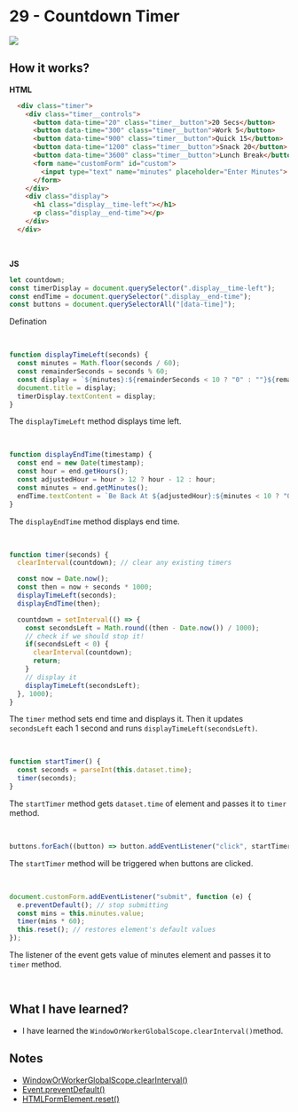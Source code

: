 # 29 - Countdown Timer

![](https://github.com/erhanersoz/JavaScript30/blob/master/Screenshots/demo_29.gif?raw=true)

## How it works?

**HTML**

```html
  <div class="timer">
    <div class="timer__controls">
      <button data-time="20" class="timer__button">20 Secs</button>
      <button data-time="300" class="timer__button">Work 5</button>
      <button data-time="900" class="timer__button">Quick 15</button>
      <button data-time="1200" class="timer__button">Snack 20</button>
      <button data-time="3600" class="timer__button">Lunch Break</button>
      <form name="customForm" id="custom">
        <input type="text" name="minutes" placeholder="Enter Minutes">
      </form>
    </div>
    <div class="display">
      <h1 class="display__time-left"></h1>
      <p class="display__end-time"></p>
    </div>
  </div>
```

<br/>

**JS**

```js
let countdown;
const timerDisplay = document.querySelector(".display__time-left");
const endTime = document.querySelector(".display__end-time");
const buttons = document.querySelectorAll("[data-time]");
```
Defination

<br/>

```js
function displayTimeLeft(seconds) {
  const minutes = Math.floor(seconds / 60);
  const remainderSeconds = seconds % 60;
  const display = `${minutes}:${remainderSeconds < 10 ? "0" : ""}${remainderSeconds}`;
  document.title = display;
  timerDisplay.textContent = display;
}
```
The `displayTimeLeft` method displays time left.

<br/>

```js
function displayEndTime(timestamp) {
  const end = new Date(timestamp);
  const hour = end.getHours();
  const adjustedHour = hour > 12 ? hour - 12 : hour;
  const minutes = end.getMinutes();
  endTime.textContent = `Be Back At ${adjustedHour}:${minutes < 10 ? "0" : ""}${minutes}`;
}
```

The `displayEndTime` method displays end time.

<br/>

```js
function timer(seconds) {
  clearInterval(countdown); // clear any existing timers

  const now = Date.now();
  const then = now + seconds * 1000;
  displayTimeLeft(seconds);
  displayEndTime(then);

  countdown = setInterval(() => {
    const secondsLeft = Math.round((then - Date.now()) / 1000);
    // check if we should stop it!
    if(secondsLeft < 0) {
      clearInterval(countdown);
      return;
    }
    // display it
    displayTimeLeft(secondsLeft);
  }, 1000);
}
```

The `timer` method sets end time and displays it. Then it updates `secondsLeft` each 1 second and runs `displayTimeLeft(secondsLeft)`.

<br/>

```js
function startTimer() {
  const seconds = parseInt(this.dataset.time);
  timer(seconds);
}
```

The `startTimer` method gets `dataset.time` of element and passes it to `timer` method.

<br/>

```js
buttons.forEach((button) => button.addEventListener("click", startTimer));
```

The `startTimer` method will be triggered when buttons are clicked.

<br/>

```js
document.customForm.addEventListener("submit", function (e) {
  e.preventDefault(); // stop submitting
  const mins = this.minutes.value;
  timer(mins * 60);
  this.reset(); // restores element's default values
});
```

The listener of the event gets value of minutes element and passes it to `timer` method.

<br/>

## What I have learned?

- I have learned the `WindowOrWorkerGlobalScope.clearInterval()`method.


## Notes

- [WindowOrWorkerGlobalScope.clearInterval()](https://developer.mozilla.org/en-US/docs/Web/API/WindowOrWorkerGlobalScope/clearInterval)
- [Event.preventDefault\(\)](https://developer.mozilla.org/en-US/docs/Web/API/Event/preventDefault)
- [HTMLFormElement.reset\(\)](https://developer.mozilla.org/en-US/docs/Web/API/HTMLFormElement/reset)
